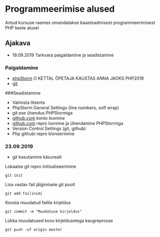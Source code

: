 # Programmeerimise alused
Antud kursuse raames omandatakse baasteadmisest programmeerimisest PHP keele alusel

## Ajakava
   * 19.09.2019 Tarkvara paigaldamine ja seadistamine
### Paigaldamine
   * [phpStorm](https://www.jetbrains.com/phpstorm/download/#section=windows) O KETTAL ÕPETAJA KAUSTAS ANNA JAOKS PHP2019
   * [git](https://git-scm.com/download/win)
    
   ###Seadistamine
   * Valmista litsents
   * PhpStorm General Settings (line numbers, soft wrap)
   * git.exe ühendus PHPStormiga
   * [github.com](https://git-scm.com/download/win) konto loomine
   * [github.com](https://git-scm.com/download/win) repro loomine ja ühendamine PHPStormiga
   * Version Control Settings (git, github)
   * Php githubi repro kloneerimine

  ### 23.09.2019
  * git kasutamine käsurealt
  
Lokaalse git repro initisaliseerimine
 ```
git init
 ```
Lisa vastav fail jälgimisele git poolt
```
git add failinimi
```
Koosta muudatud failile kirjeldus
```
git commit -m "Muudatuse kirjeldus"
```
Lükka muudatused koos kirjeldusetega kaugreprosse
```
git push -uf origin master
```
